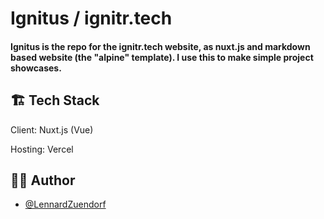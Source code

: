 <h1 align="left">Ignitus / ignitr.tech</h1>
<h4 align="left">Ignitus is the repo for the ignitr.tech website, as nuxt.js and markdown based website (the "alpine" template). I use this to make simple project showcases.</h4>

<h2 align="left"> 🏗️ Tech Stack</h2>

Client: Nuxt.js (Vue)

Hosting: Vercel

<h2 align="left">👨‍💻 Author</h2>

- [@LennardZuendorf](https://github.com/LennardZuendorf)
